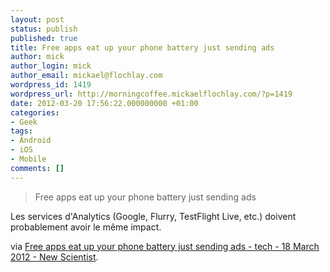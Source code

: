```yaml
---
layout: post
status: publish
published: true
title: Free apps eat up your phone battery just sending ads
author: mick
author_login: mick
author_email: mickael@flochlay.com
wordpress_id: 1419
wordpress_url: http://morningcoffee.mickaelflochlay.com/?p=1419
date: 2012-03-20 17:56:22.000000000 +01:00
categories:
- Geek
tags:
- Android
- iOS
- Mobile
comments: []
---
```

<blockquote>Free apps eat up your phone battery just sending ads</blockquote>
Les services d'Analytics (Google, Flurry, TestFlight Live, etc.) doivent probablement avoir le même impact.

via <a href="http://www.newscientist.com/article/mg21328566.400-free-apps-eat-up-your-phone-battery-just-sending-ads.html">Free apps eat up your phone battery just sending ads - tech - 18 March 2012 - New Scientist</a>.

